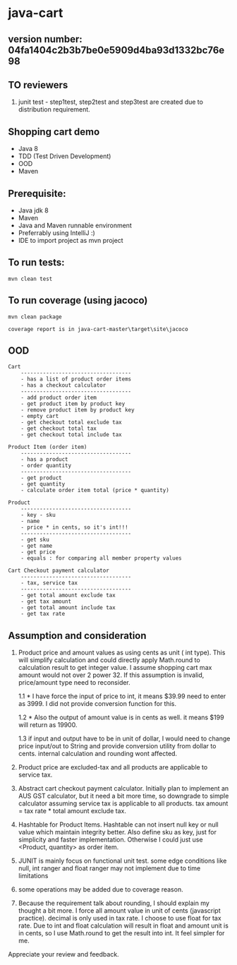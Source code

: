 # java-cart

## version number: 04fa1404c2b3b7be0e5909d4ba93d1332bc76e98

## TO reviewers

1. junit test  - step1test, step2test and step3test are created due to distribution requirement. 

## Shopping cart demo
- Java 8
- TDD (Test Driven Development)
- OOD
- Maven

## Prerequisite:
- Java jdk 8 
- Maven
- Java and Maven runnable environment
- Preferrably using IntelliJ :)
- IDE to import project as mvn project

## To run tests:

    mvn clean test

## To run coverage (using jacoco)
    
    mvn clean package
    
    coverage report is in java-cart-master\target\site\jacoco
    
## OOD

    Cart 
        -----------------------------------
        - has a list of product order items
        - has a checkout calculator
        -----------------------------------
        - add product order item
        - get product item by product key
        - remove product item by product key
        - empty cart
        - get checkout total exclude tax
        - get checkout total tax
        - get checkout total include tax 
    
    Product Item (order item) 
        -----------------------------------
        - has a product
        - order quantity
        -----------------------------------
        - get product
        - get quantity
        - calculate order item total (price * quantity)

    Product
        -----------------------------------
        - key - sku
        - name
        - price * in cents, so it's int!!!
        -----------------------------------
        - get sku
        - get name
        - get price
        - equals : for comparing all member property values
    
    Cart Checkout payment calculator
        -----------------------------------
        - tax, service tax
        -----------------------------------
        - get total amount exclude tax
        - get tax amount
        - get total amount include tax
        - get tax rate
        
## Assumption and consideration
1. Product price and amount values as using cents as unit ( int type). This will simplify calculation and could directly apply Math.round to calculation result to get integer value. I assume shopping cart max amount would not over 2 power 32. If this assumption is invalid, price/amount type need to reconsider.

    1.1 * I have force the input of price to int, it means $39.99 need to enter as 3999. I did not provide conversion function for this.

    1.2 * Also the output of amount value is in cents as well. it means $199 will return as 19900.

    1.3 if input and output have to be in unit of dollar, I would need to change price input/out to String and provide conversion utility from dollar to cents. internal calculation and rounding wont affected.

2. Product price are excluded-tax and all products are applicable to service tax. 
3. Abstract cart checkout payment calculator. Initially plan to implement an AUS GST calculator, but it need a bit more time, so downgrade to simple calculator assuming service tax is applicable to all products. tax amount = tax rate * total amount exclude tax.
4. Hashtable for Product Items. Hashtable can not insert null key or null value which maintain integrity better. Also define sku as key, just for simplicity and faster implementation. Otherwise I could just use <Product, quantity> as order item.
5. JUNIT is mainly focus on functional unit test. some edge conditions like null, int ranger and float ranger may not implement due to time limitations
6. some operations may be added due to coverage reason.
7. Because the requirement talk about rounding, I should explain my thought a bit more. I force all amount value in unit of cents (javascript practice). decimal is only used in tax rate. I choose to use float for tax rate. Due to int and float calculation will result in float and amount unit is in cents, so I use Math.round to get the result into int. It feel simpler for me.

Appreciate your review and feedback.

